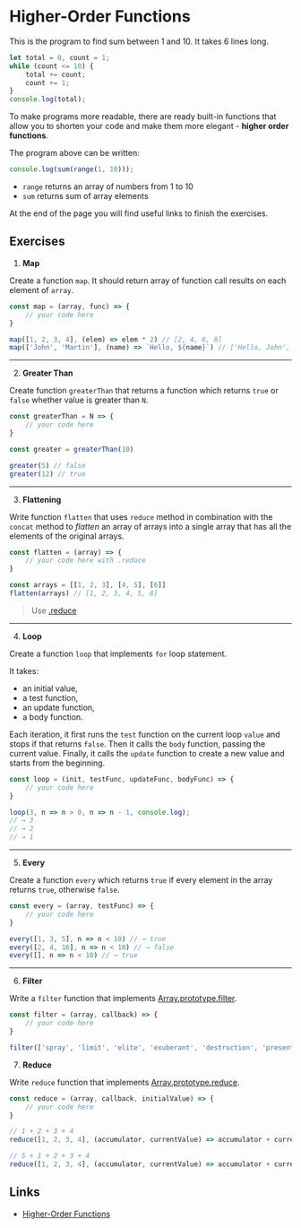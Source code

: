 # Higher-Order Functions

This is the program to find sum between 1 and 10. It takes 6 lines long.

```js
let total = 0, count = 1;
while (count <= 10) {
    total += count;
    count += 1;
}
console.log(total);
```

To make programs more readable, there are ready built-in functions that allow you 
to shorten your code and make them more elegant - **higher order functions**.

The program above can be written:

```js
console.log(sum(range(1, 10)));
```

- `range` returns an array of numbers from 1 to 10
- `sum` returns sum of array elements

At the end of the page you will find useful links to finish the exercises. 

## Exercises

1. **Map**

Create a function `map`. It should return array of function call results on each 
element of `array`.

```js
const map = (array, func) => {
    // your code here
}

map([1, 2, 3, 4], (elem) => elem * 2) // [2, 4, 6, 8]
map(['John', 'Martin'], (name) => `Hello, ${name}`) // ['Hello, John', 'Hello, Martin']
```
___

2. **Greater Than**

Create function `greaterThan` that returns a function which returns `true` or `false` 
whether value is greater than `N`.

```js
const greaterThan = N => {
    // your code here
}

const greater = greaterThan(10)

greater(5) // false
greater(12) // true
```
___

3. **Flattening**

Write function `flatten` that uses `reduce` method in combination with the `concat` method 
to _flatten_ an array of arrays into a single array that has all the elements of the original arrays.

```js
const flatten = (array) => {
    // your code here with .reduce
}

const arrays = [[1, 2, 3], [4, 5], [6]]
flatten(arrays) // [1, 2, 3, 4, 5, 6]
```

> Use [.reduce](https://developer.mozilla.org/ru/docs/Web/JavaScript/Reference/Global_Objects/Array/Reduce)
___

4. **Loop**

Create a function `loop` that implements `for` loop statement.

It takes:
- an initial value,
- a test function,
- an update function, 
- a body function.

Each iteration, it first runs the `test` function on the current loop `value` and stops if that returns `false`.
Then it calls the `body` function, passing the current value. Finally, it calls the `update` function to create a new value and starts from the beginning.

```js
const loop = (init, testFunc, updateFunc, bodyFunc) => {
    // your code here
}

loop(3, n => n > 0, n => n - 1, console.log);
// → 3
// → 2
// → 1
```
___

5. **Every**

Create a function `every` which returns `true` if every element in the array returns `true`, otherwise `false`.

```js
const every = (array, testFunc) => {
    // your code here
}

every([1, 3, 5], n => n < 10) // → true
every([2, 4, 16], n => n < 10) // → false
every([], n => n < 10) // → true
```
___

6. **Filter**

Write a `filter` function that implements [Array.prototype.filter](https://developer.mozilla.org/ru/docs/Web/JavaScript/Reference/Global_Objects/Array/filter).

```js
const filter = (array, callback) => {
    // your code here
}

filter(['spray', 'limit', 'elite', 'exuberant', 'destruction', 'present'], word => word.length > 6) // ['`exuberant', 'destruction', 'present']
```

7. **Reduce**

Write `reduce` function that implements [Array.prototype.reduce](https://developer.mozilla.org/ru/docs/Web/JavaScript/Reference/Global_Objects/Array/Reduce).

```js
const reduce = (array, callback, initialValue) => {
    // your code here 
}

// 1 + 2 + 3 + 4
reduce([1, 2, 3, 4], (accumulator, currentValue) => accumulator + currentValue) // 10

// 5 + 1 + 2 + 3 + 4
reduce([1, 2, 3, 4], (accumulator, currentValue) => accumulator + currentValue, 5) // 15
```

## Links

- [Higher-Order Functions](https://eloquentjavascript.net/05_higher_order.html)